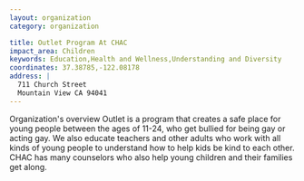 ```yaml
---
layout: organization
category: organization

title: Outlet Program At CHAC
impact_area: Children
keywords: Education,Health and Wellness,Understanding and Diversity
coordinates: 37.38785,-122.08178
address: |
  711 Church Street
  Mountain View CA 94041
---
```

Organization's overview
Outlet is a program that creates a safe place for young people between the ages of 11-24, who get bullied for being gay or acting gay. We also educate teachers and other adults who work with all kinds of young people to understand how to help kids be kind to each other. CHAC has many counselors who also help young children and their families get along.